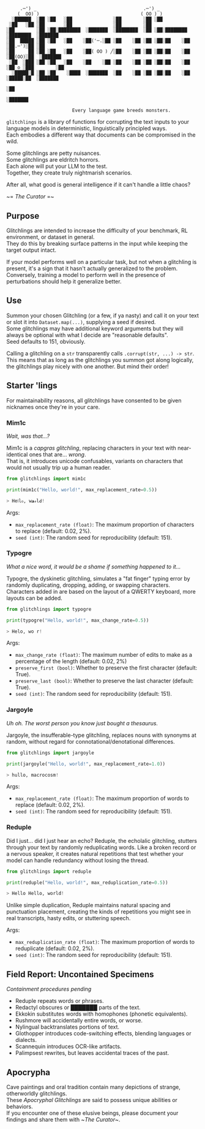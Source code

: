 #

```plaintext
     .─') _                                       .─') _                  
    (  OO) )                                     ( OO ) )            
  ░██████  ░██ ░██   ░██               ░██        ░██ ░██                                 
 ░██   ░██ ░██       ░██               ░██        ░██                                     
░██        ░██ ░██░████████  ░███████  ░████████  ░██ ░██░████████   ░████████  ░███████  
░██  █████ ░██ ░██   ░██    ░██('─.░██ ░██    ░██ ░██ ░██░██    ░██ ░██.─')░██ ░██        
░██     ██ ░██ ░██   ░██    ░██( OO ) ╱░██    ░██ ░██ ░██░██    ░██ ░██(OO)░██  ░███████  
 ░██  ░███ ░██ ░██   ░██    ░██    ░██ ░██    ░██ ░██ ░██░██    ░██ ░██ o ░███        ░██ 
  ░█████░█ ░██ ░██    ░████  ░███████  ░██    ░██ ░██ ░██░██    ░██  ░█████░██  ░███████  
                                                                           ░██            
                                                                     ░███████             

                        Every language game breeds monsters.
```

`glitchlings` is a library of functions for corrupting the text inputs to your language models in deterministic, linguistically principled ways.  
Each embodies a different way that documents can be compromised in the wild.

Some glitchlings are petty nuisances.  
Some glitchlings are eldritch horrors.  
Each alone will put your LLM to the test.  
Together, they create truly nightmarish scenarios.

After all, what good is general intelligence if it can't handle a little chaos?

~= *The Curator* =~

## Purpose

Glitchlings are intended to increase the difficulty of your benchmark, RL environment, or dataset in general.  
They do this by breaking surface patterns in the input while keeping the target output intact.

If your model performs well on a particular task, but not when a glitchling is present, it's a sign that it hasn't actually generalized to the problem.  
Conversely, training a model to perform well in the presence of perturbations should help it generalize better.

## Use

Summon your chosen Glitchling (or a few, if ya nasty) and call it on your text or slot it into `Dataset.map(...)`, supplying a seed if desired.  
Some glitchlings may have additional keyword arguments but they will always be optional with what I decide are "reasonable defaults".  
Seed defaults to 151, obviously.

Calling a glitchling on a `str` transparently calls `.corrupt(str, ...) -> str`.  
This means that as long as the glitchlings you summon got along logically, the glitchlings play nicely with one another. But mind their order!

## Starter 'lings

For maintainability reasons, all glitchlings have consented to be given nicknames once they're in your care.

### Mim1c

*Wait, was that...?*

Mim1c is a *capgras glitchling*, replacing characters in your text with near-identical ones that are... *wrong*.  
That is, it introduces unicode confusables, variants on characters that would not usually trip up a human reader.

```python
from glitchlings import mim1c

print(mim1c("Hello, world!", max_replacement_rate=0.5))

> He‎𞣇‎lჿ, w‎ﮪ‎𝓇lꓒ!
```

Args:

- `max_replacement_rate (float)`: The maximum proportion of characters to replace (default: 0.02, 2%).
- `seed (int)`: The random seed for reproducibility (default: 151).

### Typogre

*What a nice word, it would be a shame if something happened to it...*

Typogre, the dyskinetic glitchling, simulates a "fat finger" typing error by randomly duplicating, dropping, adding, or swapping characters.  
Characters added in are based on the layout of a QWERTY keyboard, more layouts can be added.

```python
from glitchlings import typogre

print(typogre("Hello, world!", max_change_rate=0.5))

> Helo, wo r!
```

Args:

- `max_change_rate (float)`: The maximum number of edits to make as a percentage of the length (default: 0.02, 2%)
- `preserve_first (bool)`: Whether to preserve the first character (default: True).
- `preserve_last (bool)`: Whether to preserve the last character (default: True).
- `seed (int)`: The random seed for reproducibility (default: 151).

### Jargoyle

*Uh oh. The worst person you know just bought a thesaurus.*

Jargoyle, the insufferable-type glitchling, replaces nouns with synonyms at random, without regard for connotational/denotational differences.

```python
from glitchlings import jargoyle

print(jargoyle("Hello, world!", max_replacement_rate=1.0))

> hullo, macrocosm!
```

Args:

- `max_replacement_rate (float)`: The maximum proportion of words to replace (default: 0.02, 2%).
- `seed (int)`: The random seed for reproducibility (default: 151).

### Reduple

Did I just... did I just hear an echo?
Reduple, the echolalic glitchling, stutters through your text by randomly reduplicating words.
Like a broken record or a nervous speaker, it creates natural repetitions that test whether your model can handle redundancy without losing the thread.

```python
from glitchlings import reduple

print(reduple("Hello, world!", max_reduplication_rate=0.5))

> Hello Hello, world!
```

Unlike simple duplication, Reduple maintains natural spacing and punctuation placement, creating the kinds of repetitions you might see in real transcripts, hasty edits, or stuttering speech.

Args:

- `max_reduplication_rate (float)`: The maximum proportion of words to reduplicate (default: 0.02, 2%).
- `seed (int)`: The random seed for reproducibility (default: 151).

## Field Report: Uncontained Specimens

*Containment procedures pending*

- Reduple repeats words or phrases.
- Redactyl obscures or ███████ parts of the text.
- Ekkokin substitutes words with homophones (phonetic equivalents).
- Rushmore will accidentally entire words, or worse.
- Nylingual backtranslates portions of text.
- Glothopper introduces code-switching effects, blending languages or dialects.
- Scannequin introduces OCR-like artifacts.
- Palimpsest rewrites, but leaves accidental traces of the past.

## Apocrypha

Cave paintings and oral tradition contain many depictions of strange, otherworldly glitchlings.  
These *Apocryphal Glitchlings* are said to possess unique abilities or behaviors.  
If you encounter one of these elusive beings, please document your findings and share them with ~*The Curator*~.
